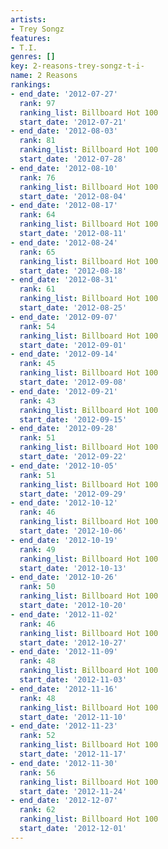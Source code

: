 ```yaml
---
artists:
- Trey Songz
features:
- T.I.
genres: []
key: 2-reasons-trey-songz-t-i-
name: 2 Reasons
rankings:
- end_date: '2012-07-27'
  rank: 97
  ranking_list: Billboard Hot 100
  start_date: '2012-07-21'
- end_date: '2012-08-03'
  rank: 81
  ranking_list: Billboard Hot 100
  start_date: '2012-07-28'
- end_date: '2012-08-10'
  rank: 76
  ranking_list: Billboard Hot 100
  start_date: '2012-08-04'
- end_date: '2012-08-17'
  rank: 64
  ranking_list: Billboard Hot 100
  start_date: '2012-08-11'
- end_date: '2012-08-24'
  rank: 65
  ranking_list: Billboard Hot 100
  start_date: '2012-08-18'
- end_date: '2012-08-31'
  rank: 61
  ranking_list: Billboard Hot 100
  start_date: '2012-08-25'
- end_date: '2012-09-07'
  rank: 54
  ranking_list: Billboard Hot 100
  start_date: '2012-09-01'
- end_date: '2012-09-14'
  rank: 45
  ranking_list: Billboard Hot 100
  start_date: '2012-09-08'
- end_date: '2012-09-21'
  rank: 43
  ranking_list: Billboard Hot 100
  start_date: '2012-09-15'
- end_date: '2012-09-28'
  rank: 51
  ranking_list: Billboard Hot 100
  start_date: '2012-09-22'
- end_date: '2012-10-05'
  rank: 51
  ranking_list: Billboard Hot 100
  start_date: '2012-09-29'
- end_date: '2012-10-12'
  rank: 46
  ranking_list: Billboard Hot 100
  start_date: '2012-10-06'
- end_date: '2012-10-19'
  rank: 49
  ranking_list: Billboard Hot 100
  start_date: '2012-10-13'
- end_date: '2012-10-26'
  rank: 50
  ranking_list: Billboard Hot 100
  start_date: '2012-10-20'
- end_date: '2012-11-02'
  rank: 46
  ranking_list: Billboard Hot 100
  start_date: '2012-10-27'
- end_date: '2012-11-09'
  rank: 48
  ranking_list: Billboard Hot 100
  start_date: '2012-11-03'
- end_date: '2012-11-16'
  rank: 48
  ranking_list: Billboard Hot 100
  start_date: '2012-11-10'
- end_date: '2012-11-23'
  rank: 52
  ranking_list: Billboard Hot 100
  start_date: '2012-11-17'
- end_date: '2012-11-30'
  rank: 56
  ranking_list: Billboard Hot 100
  start_date: '2012-11-24'
- end_date: '2012-12-07'
  rank: 62
  ranking_list: Billboard Hot 100
  start_date: '2012-12-01'
---
```


